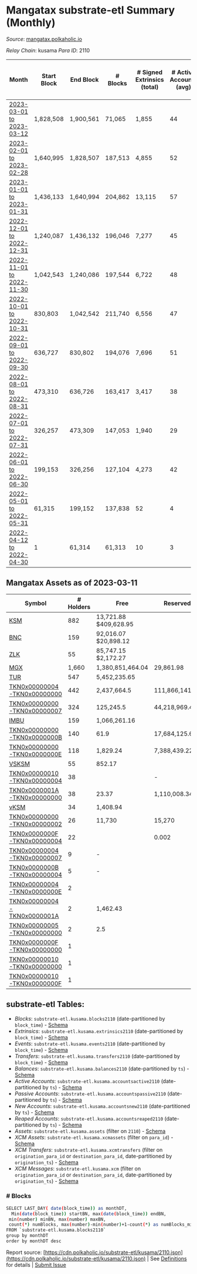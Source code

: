 # Mangatax substrate-etl Summary (Monthly)

_Source_: [mangatax.polkaholic.io](https://mangatax.polkaholic.io)

*Relay Chain*: kusama
*Para ID*: 2110



| Month | Start Block | End Block | # Blocks | # Signed Extrinsics (total) | # Active Accounts (avg) | # Addresses with Balances (max) | Issues |
| ----- | ----------- | --------- | -------- | --------------------------- | ----------------------- | ------------------------------- | ------ |
| [2023-03-01 to 2023-03-12](/kusama/2110-mangatax/2023-03-31.md) | 1,828,508 | 1,900,561 | 71,065 | 1,855 | 44 | 1,789 | - 989 (1.37%) |   
| [2023-02-01 to 2023-02-28](/kusama/2110-mangatax/2023-02-28.md) | 1,640,995 | 1,828,507 | 187,513 | 4,855 | 52 | 1,774 | -   |   
| [2023-01-01 to 2023-01-31](/kusama/2110-mangatax/2023-01-31.md) | 1,436,133 | 1,640,994 | 204,862 | 13,115 | 57 | 1,651 | -   |   
| [2022-12-01 to 2022-12-31](/kusama/2110-mangatax/2022-12-31.md) | 1,240,087 | 1,436,132 | 196,046 | 7,277 | 45 | 1,476 | -   |   
| [2022-11-01 to 2022-11-30](/kusama/2110-mangatax/2022-11-30.md) | 1,042,543 | 1,240,086 | 197,544 | 6,722 | 48 | 1,317 | -   |   
| [2022-10-01 to 2022-10-31](/kusama/2110-mangatax/2022-10-31.md) | 830,803 | 1,042,542 | 211,740 | 6,556 | 47 | 1,271 | -   |   
| [2022-09-01 to 2022-09-30](/kusama/2110-mangatax/2022-09-30.md) | 636,727 | 830,802 | 194,076 | 7,696 | 51 | 1,244 | -   |   
| [2022-08-01 to 2022-08-31](/kusama/2110-mangatax/2022-08-31.md) | 473,310 | 636,726 | 163,417 | 3,417 | 38 | 1,204 | -   |   
| [2022-07-01 to 2022-07-31](/kusama/2110-mangatax/2022-07-31.md) | 326,257 | 473,309 | 147,053 | 1,940 | 29 | 1,085 | -   |   
| [2022-06-01 to 2022-06-30](/kusama/2110-mangatax/2022-06-30.md) | 199,153 | 326,256 | 127,104 | 4,273 | 42 | 1,074 | -   |   
| [2022-05-01 to 2022-05-31](/kusama/2110-mangatax/2022-05-31.md) | 61,315 | 199,152 | 137,838 | 52 | 4 | 11 | -   |   
| [2022-04-12 to 2022-04-30](/kusama/2110-mangatax/2022-04-30.md) | 1 | 61,314 | 61,313 | 10 | 3 | 8 | - 1 (0.00%) |   

## Mangatax Assets as of 2023-03-11



| Symbol | # Holders | Free | Reserved | Misc Frozen | Frozen | Price | AssetID | 
| ----- | --------- | ---- | -------- | ----------- | ------ | ----- | --- |
| [KSM](/kusama/assets/KSM) | 882 | 13,721.88 $409,628.95 |   |    |   | $29.85 |   `{"Token":"4"}` | 
| [BNC](/kusama/assets/BNC) | 159 | 92,016.07 $20,898.12 |   |    |   | $0.23 |   `{"Token":"14"}` | 
| [ZLK](/kusama/assets/ZLK) | 55 | 85,747.15 $2,172.27 |   |    |   | $0.03 |   `{"Token":"26"}` | 
| [MGX](/kusama/assets/MGX) | 1,660 | 1,380,851,464.04  | 29,861.98  |    | 299,656,784.66  |  |   `{"Token":"0"}` | 
| [TUR](/kusama/assets/TUR) | 547 | 5,452,235.65  |   |    |   |  |   `{"Token":"7"}` | 
| [TKN0x00000004-TKN0x00000000](/kusama/assets/TKN0x00000004-TKN0x00000000) | 442 | 2,437,664.5  | 111,866,141.74  |    | 1,724,749.58  |  |   `{"Token":"5"}` | 
| [TKN0x00000000-TKN0x00000007](/kusama/assets/TKN0x00000000-TKN0x00000007) | 324 | 125,245.5  | 44,218,969.47  |    | 112,379.03  |  |   `{"Token":"8"}` | 
| [IMBU](/kusama/assets/IMBU) | 159 | 1,066,261.16  |   |    |   |  |   `{"Token":"11"}` | 
| [TKN0x00000000-TKN0x0000000B](/kusama/assets/TKN0x00000000-TKN0x0000000B) | 140 | 61.9  | 17,684,125.61  |    |   |  |   `{"Token":"12"}` | 
| [TKN0x00000000-TKN0x0000000E](/kusama/assets/TKN0x00000000-TKN0x0000000E) | 118 | 1,829.24  | 7,388,439.22  |    |   |  |   `{"Token":"17"}` | 
| [VSKSM](/kusama/assets/VSKSM) | 55 | 852.17  |   |    |   |  |   `{"Token":"16"}` | 
| [TKN0x00000010-TKN0x00000004](/kusama/assets/TKN0x00000010-TKN0x00000004) | 38 |   | -  |    |   |  |   `{"Token":"19"}` | 
| [TKN0x0000001A-TKN0x00000000](/kusama/assets/TKN0x0000001A-TKN0x00000000) | 38 | 23.37  | 1,110,008.34  |    |   |  |   `{"Token":"27"}` | 
| [vKSM](/kusama/assets/vKSM) | 34 | 1,408.94  |   |    |   |  |   `{"Token":"15"}` | 
| [TKN0x00000000-TKN0x00000002](/kusama/assets/TKN0x00000000-TKN0x00000002) | 26 | 11,730  | 15,270  |    |   |  |   `{"Token":"3"}` | 
| [TKN0x0000000F-TKN0x00000004](/kusama/assets/TKN0x0000000F-TKN0x00000004) | 22 |   | 0.002  |    |   |  |   `{"Token":"21"}` | 
| [TKN0x00000004-TKN0x00000007](/kusama/assets/TKN0x00000004-TKN0x00000007) | 9 | -  |   |    |   |  |   `{"Token":"9"}` | 
| [TKN0x0000000B-TKN0x00000004](/kusama/assets/TKN0x0000000B-TKN0x00000004) | 5 | -  |   |    |   |  |   `{"Token":"13"}` | 
| [TKN0x00000004-TKN0x0000000E](/kusama/assets/TKN0x00000004-TKN0x0000000E) | 2 |   |   |    |   |  |   `{"Token":"20"}` | 
| [TKN0x00000004-TKN0x0000001A](/kusama/assets/TKN0x00000004-TKN0x0000001A) | 2 | 1,462.43  |   |    |   |  |   `{"Token":"28"}` | 
| [TKN0x00000005-TKN0x00000000](/kusama/assets/TKN0x00000005-TKN0x00000000) | 2 | 2.5  |   |    |   |  |   `{"Token":"10"}` | 
| [TKN0x0000000F-TKN0x00000000](/kusama/assets/TKN0x0000000F-TKN0x00000000) | 1 |   |   |    |   |  |   `{"Token":"24"}` | 
| [TKN0x00000010-TKN0x00000000](/kusama/assets/TKN0x00000010-TKN0x00000000) | 1 |   |   |    |   |  |   `{"Token":"18"}` | 
| [TKN0x00000010-TKN0x0000000F](/kusama/assets/TKN0x00000010-TKN0x0000000F) | 1 |   |   |    |   |  |   `{"Token":"22"}` | 

## substrate-etl Tables:

* _Blocks_: `substrate-etl.kusama.blocks2110` (date-partitioned by `block_time`) - [Schema](/schema/balances.json)
* _Extrinsics_: `substrate-etl.kusama.extrinsics2110` (date-partitioned by `block_time`) - [Schema](/schema/extrinsics.json)
* _Events_: `substrate-etl.kusama.events2110` (date-partitioned by `block_time`) - [Schema](/schema/events.json)
* _Transfers_: `substrate-etl.kusama.transfers2110` (date-partitioned by `block_time`) - [Schema](/schema/transfers.json)
* _Balances_: `substrate-etl.kusama.balances2110` (date-partitioned by `ts`) - [Schema](/schema/balances.json)
* _Active Accounts_: `substrate-etl.kusama.accountsactive2110` (date-partitioned by `ts`) - [Schema](/schema/accountsactive.json)
* _Passive Accounts_: `substrate-etl.kusama.accountspassive2110` (date-partitioned by `ts`) - [Schema](/schema/accountspassive.json)
* _New Accounts_: `substrate-etl.kusama.accountsnew2110` (date-partitioned by `ts`) - [Schema](/schema/accountsnew.json)
* _Reaped Accounts_: `substrate-etl.kusama.accountsreaped2110` (date-partitioned by `ts`) - [Schema](/schema/accountsreaped.json)
* _Assets_: `substrate-etl.kusama.assets` (filter on `2110`) - [Schema](/schema/assets.json)
* _XCM Assets_: `substrate-etl.kusama.xcmassets` (filter on `para_id`) - [Schema](/schema/xcmassets.json)
* _XCM Transfers_: `substrate-etl.kusama.xcmtransfers` (filter on `origination_para_id` or `destination_para_id`, date-partitioned by `origination_ts`) - [Schema](/schema/xcmtransfers.json)
* _XCM Messages_: `substrate-etl.kusama.xcm` (filter on `origination_para_id` or `destination_para_id`, date-partitioned by `origination_ts`) - [Schema](/schema/xcm.json)

### # Blocks
```bash
SELECT LAST_DAY( date(block_time)) as monthDT,
  Min(date(block_time)) startBN, max(date(block_time)) endBN, 
 min(number) minBN, max(number) maxBN, 
 count(*) numBlocks, max(number)-min(number)+1-count(*) as numBlocks_missing 
FROM `substrate-etl.kusama.blocks2110` 
group by monthDT 
order by monthDT desc
```


Report source: [https://cdn.polkaholic.io/substrate-etl/kusama/2110.json](https://cdn.polkaholic.io/substrate-etl/kusama/2110.json) | See [Definitions](/DEFINITIONS.md) for details | [Submit Issue](https://github.com/colorfulnotion/substrate-etl/issues)

